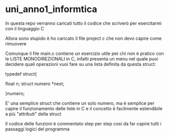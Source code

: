 # uni_anno1_informtica
In questa repo verranno caricati tutto il codice che scriverò per esercitarmi con il linguaggio C

Allora sono stupido è ho caricato il file project c che non devo capire come rimuovere

Comunque il file main.c contiene un esercizio utile per chi non è pratico con le LISTE MONODIREZIONALI in C,
infatti presenta un menu nel quale puoi decidere quali operazioni vuoi fare su una lista definita da questa struct:

typedef struct{

float n;
struct numero *next;

}numero;

E' una semplice struct che contiene un solo numero, ma è semplice per capire il funzionamento delle liste in C e il concetto è facilmente estendibile a più "attributi" della struct

Il codice delle funzioni è commentato step per step così da far capire tutti i passaggi logici del programma
